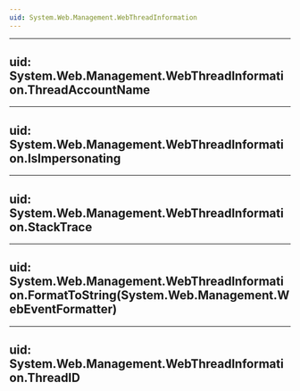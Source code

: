 ```yaml
---
uid: System.Web.Management.WebThreadInformation
---
```


---
uid: System.Web.Management.WebThreadInformation.ThreadAccountName
---

---
uid: System.Web.Management.WebThreadInformation.IsImpersonating
---

---
uid: System.Web.Management.WebThreadInformation.StackTrace
---

---
uid: System.Web.Management.WebThreadInformation.FormatToString(System.Web.Management.WebEventFormatter)
---

---
uid: System.Web.Management.WebThreadInformation.ThreadID
---
